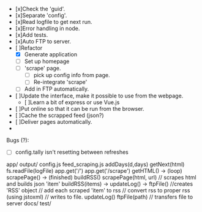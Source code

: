 - [x]Check the 'guid'.
- [x]Separate 'config'.
- [x]Read logfile to get next run.
- [x]Error handling in node.
- [x]Add tests.
- [x]Auto FTP to server.
- [ ]Refactor
    + [x] Generate application
    + [ ] Set up homepage 
    + [ ] 'scrape' page.
        + [ ] pick up config info from page.
        + [ ] Re-integrate 'scrape'
    + [ ] Add in FTP automatically.
- [ ]Update the interface, make it possible to use from the webpage.
    - [ ]Learn a bit of express or use Vue.js
- [ ]Put online so that it can be run from the browser.
- [ ]Cache the scrapped feed (json?)
- [ ]Deliver pages automatically.
- 

Bugs (?):

- [ ] config.tally isn't resetting between refreshes

app/
    output/
    config.js
    feed_scraping.js
        addDays(d,days)
        getNext(html)
        fs.readFile(logFile)
        app.get('/')
        app.get('/scrape')
            getHTML() -> (loop) scrapePage() -> (finished) buildRSS()
                scrapePage(html, url)
                    // scrapes html and builds json 'item'
                buildRSS(items) -> updateLog()
                                -> ftpFile()
                    //creates 'RSS' object
                    // add each scraped 'item' to rss
                    // convert rss to proper rss (using jstoxml) 
                    // writes to file.
                    updateLog()
                    ftpFile(path)
                        // transfers file to server
docs/
test/
